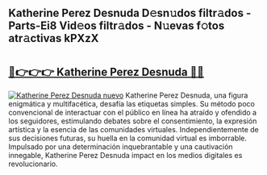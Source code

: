 ## Katherine Perez Desnuda D𝚎sn𝚞dos filtr𝚊dos - Parts-Ei8 Vid𝚎os filtr𝚊dos - N𝚞evas f𝚘tos atr𝚊ctivas kPXzX

# <h2><a href="http://mb56r0.tromn.icu/?c=Katherine+Perez+Desnuda">🔗👉👉👉 Katherine Perez Desnuda 🔗🔗</a></h2>

[![Katherine Perez Desnuda nuevo](https://i.imgur.com/pEAQMta.gif)](http://mb56r0.tromn.icu/?c=Katherine+Perez+Desnuda)
Katherine Perez Desnuda, una figura enigmática y multifacética, desafía las etiquetas simples. Su método poco convencional de interactuar con el público en línea ha atraído y ofendido a los seguidores, estimulando debates sobre el consentimiento, la expresión artística y la esencia de las comunidades virtuales. Independientemente de sus decisiones futuras, su huella en la comunidad virtual es imborrable. Impulsado por una determinación inquebrantable y una cautivación innegable, Katherine Perez Desnuda impact en los medios digitales es revolucionario.
